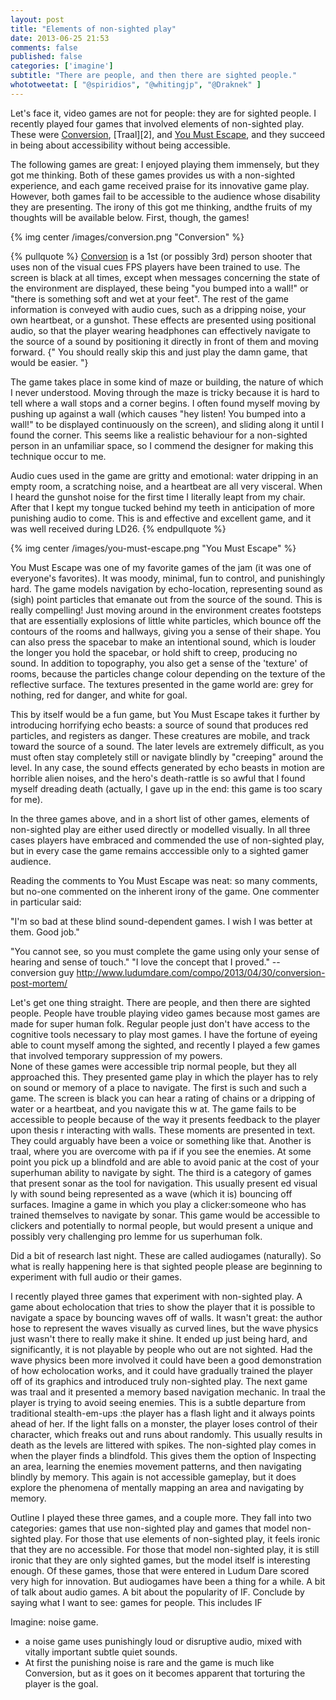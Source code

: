 ```yaml
---
layout: post
title: "Elements of non-sighted play"
date: 2013-06-25 21:53
comments: false
published: false
categories: ['imagine']
subtitle: "There are people, and then there are sighted people."
whototweetat: [ "@spiridios", "@whitingjp", "@Draknek" ]
---
```


Let's face it, video games are not for people: they are for sighted people. I recently played four games that involved elements of non-sighted play.
These were [Conversion][1], [Traal][2], and [You Must Escape][3], and they succeed in being about accessibility without being accessible.

<!-- more -->

The following games are great: I enjoyed playing them immensely, but they got me thinking. Both of these games provides us with a non-sighted experience, and each
game received praise for its innovative game play. However, both games fail to be accessible to the audience whose disability they are presenting. The irony of this
got me thinking, andthe fruits of my thoughts will be available below. First, though, the games!

{% img center /images/conversion.png "Conversion" %}

{% pullquote %}
[Conversion][1] is a 1st (or possibly 3rd) person shooter that uses non of the visual cues FPS players have been trained to use. The screen is black at all times,
except when messages concerning the state of the environment are displayed, these being "you bumped into a wall!" or "there is something soft and wet at your feet".
The rest of the game information is conveyed with audio cues, such as a dripping noise, your own heartbeat, or a gunshot. These effects are presented using positional audio,
so that the player wearing headphones can effectively navigate to the source of a sound by positioning it directly in front of them and moving forward. {" You should really
skip this and just play the damn game, that would be easier. "}

The game takes place in some kind of maze or building, the nature of which I never understood. Moving through the maze is tricky because it is hard to tell where
a wall stops and a corner begins. I often found myself moving by pushing up against a wall (which causes "hey listen! You bumped into a wall!" to be displayed
continuously on the screen), and sliding along it until I found the corner. This seems like a realistic behaviour for a non-sighted person in an unfamiliar space, so
I commend the designer for making this technique occur to me.

Audio cues used in the game are gritty and emotional: water dripping in an empty room, a scratching noise, and a heartbeat are all very visceral. When I heard the gunshot
noise for the first time I literally leapt from my chair. After that I kept my tongue tucked behind my teeth in anticipation of more punishing audio to come. This is
and effective and excellent game, and it was well received during LD26.
{% endpullquote %}

{% img center /images/you-must-escape.png "You Must Escape" %}

You Must Escape was one of my favorite games of the jam (it was one of everyone's favorites). It was moody, minimal, fun to control, and punishingly hard. The
game models navigation by echo-location, representing sound as (sigh) point particles that emanate out from the source of the sound. This is really compelling!
Just moving around in the environment creates footsteps that are essentially explosions of little white particles, which bounce off the contours of the rooms
and hallways, giving you a sense of their shape. You can also press the spacebar to make an intentional sound, which is louder the longer you hold the spacebar, or
hold shift to creep, producing no sound. In addition to topography, you also get a sense of the 'texture' of rooms, because the particles change colour depending
on the texture of the reflective surface. The textures presented in the game world are: grey for nothing, red for danger, and white for goal.

This by itself would be a fun game, but You Must Escape takes it further by introducing horrifying echo beasts: a source of sound that produces red particles, and
registers as danger. These creatures are mobile, and track toward the source of a sound. The later levels are extremely difficult, as you must often stay completely
still or navigate blindly by "creeping" around the level. In any case, the sound effects generated by echo beasts in motion are horrible alien noises, and the hero's
death-rattle is so awful that I found myself dreading death (actually, I gave up in the end: this game is too scary for me).

In the three games above, and in a short list of other games, elements of non-sighted play are either used directly or modelled visually. In all
three cases players have embraced and commended the use of non-sighted play, but in every case the game remains acccessible only to a sighted gamer
audience.

Reading the comments to You Must Escape was neat: so many comments, but no-one commented on the inherent irony of the game. One commenter
in particular said:

"I'm so bad at these blind sound-dependent games. I wish I was better at them. Good job."

[1]: http://www.ludumdare.com/compo/ludum-dare-26/?action=preview&uid=1158
[3]: http://rac7.com/YouMustEscape/

"You cannot see, so you must complete the game using only your sense of hearing and sense of touch."
"I love the concept that I proved." -- conversion guy http://www.ludumdare.com/compo/2013/04/30/conversion-post-mortem/

Let's get one thing straight.  There are people,  and then there are sighted people. People have trouble playing video games because most games are made for super human folk. Regular people just don't have access to the cognitive tools necessary to play most games.  I have the fortune of eyeing able to count myself among the sighted,  and recently I played a few games that  involved temporary suppression of my powers.  
None of these games were accessible trip  normal people,  but they all approached this. They presented game play in which the player has to rely on sound or memory of a place to navigate. 
The first is such and such a game.  The screen is black  you can hear a rating of chains or a dripping of water or a heartbeat,  and you navigate this w at. The game fails to be accessible to people because of the way it presents feedback to the player upon thesis r interacting with walls.  These moments are presented in text.  They could arguably have been a voice or something like that. 
Another is traal,  where you are overcome with pa if if you see the enemies.  At some point you pick up a blindfold and are able to avoid panic at the cost of your superhuman ability to navigate by sight. 
The third is a category of games that present sonar as the tool for navigation.  This usually present ed visual ly with sound being represented as a wave (which it is) bouncing off surfaces. 
Imagine a game in which you play a clicker:someone who has trained themselves to navigate by sonar.  This game would be accessible to clickers and potentially to normal people,  but would present a unique and possibly very challenging pro lemme for us superhuman folk. 

Did a bit of research last night. These are called audiogames (naturally). So what is really happening here is that sighted people please are beginning to experiment with full audio or their games. 

I recently played three games that experiment with non-sighted play.  A game about echolocation that tries to show the player that it is possible to navigate a space by bouncing  waves off of walls.  It wasn't great: the author  hose to represent the waves visually as curved lines,  but the wave physics just wasn't there to really make it shine.  It ended up just being hard,  and significantly, it is not playable by people who out are not sighted. Had the wave physics been more involved it could have been a good demonstration of how echolocation works,  and it could have gradually trained the player off of its graphics and introduced truly non-sighted play. 
The next game was traal and it presented a memory based navigation mechanic. In traal the player is trying to avoid seeing enemies.  This is a subtle departure from traditional stealth-em-ups :the player has a flash light and it always points ahead of her. If the light falls on a monster,  the player loses control of their character, which freaks out and runs about randomly. This usually results in death as the levels are littered with spikes. The non-sighted play comes in when the player finds a blindfold. This gives them the option of Inspecting an area,  learning the enemies movement patterns, and then navigating blindly by memory. This again is not accessible gameplay,  but it does explore the phenomena of mentally mapping an area and navigating by memory. 

Outline
I played these three games, and a couple more.
They fall into two categories: games that use non-sighted play and games that model non-sighted play.
For those that use elements of non-sighted play, it feels ironic that they are no accessible.
For those that model non-sighted play, it is still ironic that they are only sighted games, but the model itself is interesting enough.
Of these games, those that were entered in Ludum Dare scored very high for innovation.
But audiogames have been a thing for a while.
A bit of talk about audio games.
A bit about the popularity of IF.
Conclude by saying what I want to see: games for people. This includes IF

Imagine: noise game.
 - a noise game uses punishingly loud or disruptive audio, mixed with vitally important subtle quiet sounds.
 - At first the punishing noise is rare and the game is much like Conversion, but as it goes on it becomes apparent that torturing the player is the goal.
